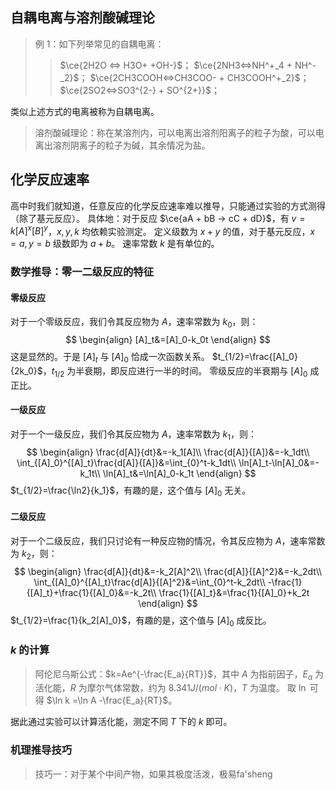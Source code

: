 ## 自耦电离与溶剂酸碱理论

> 例 1：如下列举常见的自耦电离：
> > $\ce{2H2O <=> H3O+ +OH-}$；
> > $\ce{2NH3<=>NH^+_4 + NH^-_2}$；
> > $\ce{2CH3COOH<=>CH3COO- + CH3COOH^+_2}$；
> > $\ce{2SO2<=>SO3^{2-} + SO^{2+}}$；

类似上述方式的电离被称为自耦电离。

> 溶剂酸碱理论：称在某溶剂内，可以电离出溶剂阳离子的粒子为酸，可以电离出溶剂阴离子的粒子为碱，其余情况为盐。

## 化学反应速率
高中时我们就知道，任意反应的化学反应速率难以推导，只能通过实验的方式测得（除了基元反应）。
具体地：对于反应 $\ce{aA + bB -> cC + dD}$，有 $v=k[A]^x[B]^y$，$x,y,k$ 均依赖实验测定。
定义级数为 $x+y$ 的值，对于基元反应，$x=a,y=b$ 级数即为 $a+b$。
速率常数 $k$ 是有单位的。

### 数学推导：零一二级反应的特征
#### 零级反应
对于一个零级反应，我们令其反应物为 $A$，速率常数为 $k_0$，则：
$$
\begin{align}
[A]_t&=[A]_0-k_0t
\end{align}
$$
这是显然的。于是 $[A]_t$ 与 $[A]_0$ 恰成一次函数关系。
$t_{1/2}=\frac{[A]_0}{2k_0}$，$t_{1/2}$ 为半衰期，即反应进行一半的时间。
零级反应的半衰期与 $[A]_0$ 成正比。
#### 一级反应
对于一个一级反应，我们令其反应物为 $A$，速率常数为 $k_1$，则：
$$
\begin{align}
\frac{d[A]}{dt}&=-k_1[A]\\
\frac{d[A]}{[A]}&=-k_1dt\\
\int_{[A]_0}^{[A]_t}\frac{d[A]}{[A]}&=\int_{0}^t-k_1dt\\
\ln[A]_t-\ln[A]_0&=-k_1t\\
\ln[A]_t&=\ln[A]_0-k_1t
\end{align}
$$
$t_{1/2}=\frac{\ln2}{k_1}$，有趣的是，这个值与 $[A]_0$ 无关。
#### 二级反应
对于一个二级反应，我们只讨论有一种反应物的情况，令其反应物为 $A$，速率常数为 $k_2$，则：
$$
\begin{align}
\frac{d[A]}{dt}&=-k_2[A]^2\\
\frac{d[A]}{[A]^2}&=-k_2dt\\
\int_{[A]_0}^{[A]_t}\frac{d[A]}{[A]^2}&=\int_{0}^t-k_2dt\\
-\frac{1}{[A]_t}+\frac{1}{[A]_0}&=-k_2t\\
\frac{1}{[A]_t}&=\frac{1}{[A]_0}+k_2t
\end{align}
$$
$t_{1/2}=\frac{1}{k_2[A]_0}$，有趣的是，这个值与 $[A]_0$ 成反比。
### $k$ 的计算
>阿伦尼乌斯公式：$k=Ae^{-\frac{E_a}{RT}}$，其中 $A$ 为指前因子，$E_a$ 为活化能，$R$ 为摩尔气体常数，约为 $8.341J/(mol\cdot K)$，$T$ 为温度。
>取 $\ln$ 可得 $\ln k =\ln A -\frac{E_a}{RT}$。

据此通过实验可以计算活化能，测定不同 $T$ 下的 $k$ 即可。

### 机理推导技巧
>技巧一：对于某个中间产物，如果其极度活泼，极易fa'sheng
## 